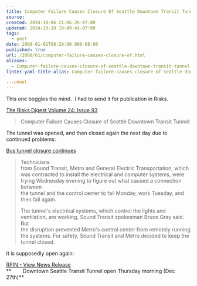 ```yaml
---
title: Computer Failure Causes Closure Of Seattle Downtown Transit Tunnel
source: 
created: 2024-10-06 21:06:26-07:00
updated: 2024-10-10 10:49:43-07:00
tags:
  - post
date: 2008-01-01T08:29:00.000-08:00
published: true
url: /2008/01/computer-failure-causes-closure-of.html
aliases:
  - Computer-failure-causes-closure-of-seattle-downtown-transit-tunnel
linter-yaml-title-alias: Computer-failure-causes-closure-of-seattle-downtown-transit-tunnel

---unnel
---
```



This one boggles the mind.  I had to send it for publication in Risks.   
  
[The Risks Digest Volume 24: Issue 93](https://catless.ncl.ac.uk/Risks/24.93.html#subj1)  

> Computer Failure Causes Closure of Seattle Downtown Transit Tunnel

The tunnel was opened, and then closed again the next day due to continued problems:  
  
[Bus tunnel closure continues](https://seattlepi.nwsource.com/transportation/344159_tunnel20.html)  

> Technicians  
> from Sound Transit, Metro and General Electric Transportation, which  
> was contracted to install the electrical and computer systems, were  
> trying Wednesday evening to figure out what caused a connection between  
> the tunnel and the control center to fail Monday, work Tuesday, and  
> then fail again.  
>   
> The tunnel's electrical systems, which control the lights and  
> ventilation, are working, Sound Transit spokesman Bruce Gray said. But  
> the disruption prevented Metro's control center from remotely running  
> the systems. For safety, Sound Transit and Metro decided to keep the  
> tunnel closed.

It is supposedly open again:  
  
[RPIN - View News Release](https://www.rpin.org/rpinweb/ViewPosting.aspx?PostingID=942)  
**        Downtown Seattle Transit Tunnel open Thursday morning (Dec 27th)**[  
](https://seattlepi.nwsource.com/transportation/344159_tunnel20.html)